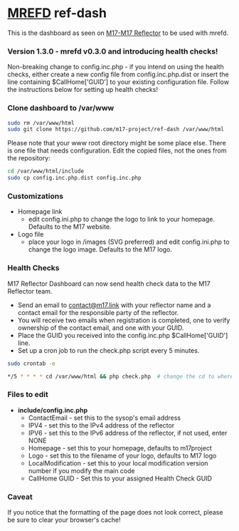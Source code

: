 # [MREFD](https://github.com/n7tae/mrefd) ref-dash

This is the dashboard as seen on [M17-M17 Reflector](https://ref.m17.link) to be used with mrefd.

### Version 1.3.0 - mrefd v0.3.0 and introducing health checks!

Non-breaking change to config.inc.php - if you intend on using the health checks, either create a new config file from config.inc.php.dist or insert the line containing $CallHome['GUID'] to your existing configuration file. Follow the instructions below for setting up health checks!

### Clone dashboard to /var/www

```bash
sudo rm /var/www/html
sudo git clone https://github.com/m17-project/ref-dash /var/www/html     # or where ever your system www root is located
```

Please note that your www root directory might be some place else. There is one file that needs configuration. Edit the copied files, not the ones from the repository:

```bash
cd /var/www/html/include
sudo cp config.inc.php.dist config.inc.php
```

### Customizations
- Homepage link
  - edit config.ini.php to change the logo to link to your homepage. Defaults to the M17 website.
- Logo file
  - place your logo in /images (SVG preferred) and edit config.ini.php to change the logo image. Defaults to the M17 logo.

### Health Checks
M17 Reflector Dashboard can now send health check data to the M17 Reflector team.
- Send an email to contact@m17.link with your reflector name and a contact email for the responsible party of the reflector.
- You will receive two emails when registration is completed, one to verify ownership of the contact email, and one with your GUID.
- Place the GUID you received into the config.inc.php $CallHome['GUID'] line.
- Set up a cron job to run the check.php script every 5 minutes.
```bash
sudo crontab -e

*/5 * * * * cd /var/www/html && php check.php  # change the cd to wherever your system www root is located
```

### Files to edit
- **include/config.inc.php** 
  - ContactEmail - set this to the sysop's email address
  - IPV4 - set this to the IPv4 address of the reflector
  - IPV6 - set this to the IPv6 address of the reflector, if not used, enter NONE
  - Homepage - set this to your homepage, defaults to m17project
  - Logo - set this to the filename of your logo, defaults to M17 logo
  - LocalModification - set this to your local modification version number if you modify the main code
  - CallHome GUID - Set this to your assigned Health Check GUID

### Caveat

If you notice that the formatting of the page does not look correct, please be sure to clear your browser's cache!